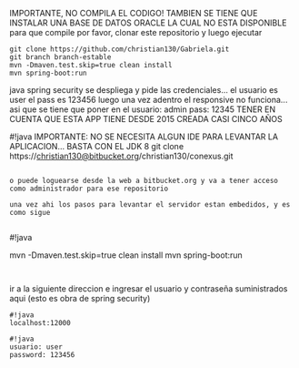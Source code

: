 IMPORTANTE, NO COMPILA EL CODIGO! TAMBIEN SE TIENE QUE INSTALAR UNA BASE DE DATOS ORACLE LA CUAL NO ESTA DISPONIBLE
para que compile por favor, clonar este repositorio y luego ejecutar
```
git clone https://github.com/christian130/Gabriela.git
git branch branch-estable
mvn -Dmaven.test.skip=true clean install
mvn spring-boot:run
```
java spring security se despliega y pide las credenciales...
el usuario es user
el pass es 123456
luego una vez adentro el responsive no funciona... asi que se tiene que poner en el 
usuario:
admin
pass:
12345
TENER EN CUENTA QUE ESTA APP TIENE DESDE 2015 CREADA CASI CINCO AÑOS


#!java
IMPORTANTE: NO SE NECESITA ALGUN IDE PARA LEVANTAR LA APLICACION... BASTA CON EL JDK 8
git clone https://christian130@bitbucket.org/christian130/conexus.git
```

o puede loguearse desde la web a bitbucket.org y va a tener acceso como administrador para ese repositorio

una vez ahi los pasos para levantar el servidor estan embedidos, y es como sigue


```
#!java

mvn -Dmaven.test.skip=true clean install
mvn spring-boot:run
```


```
ir a la siguiente direccion e ingresar el usuario y contraseña suministrados aqui (esto es obra de spring security)
```
#!java
localhost:12000
```

```
#!java
usuario: user
password: 123456
